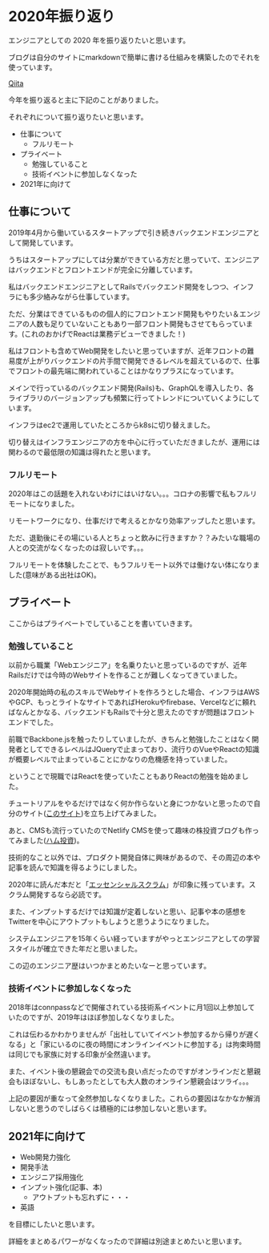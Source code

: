 # 2020年振り返り

エンジニアとしての 2020 年を振り返りたいと思います。

ブログは自分のサイトにmarkdownで簡単に書ける仕組みを構築したのでそれを使っています。

[Qiita](https://qiita.com/ham0215/items/ae764bbf9b42c590aa12)

今年を振り返ると主に下記のことがありました。

それぞれについて振り返りたいと思います。

- 仕事について
  - フルリモート
- プライベート
  - 勉強していること
  - 技術イベントに参加しなくなった
- 2021年に向けて

## 仕事について

2019年4月から働いているスタートアップで引き続きバックエンドエンジニアとして開発しています。

うちはスタートアップにしては分業ができている方だと思っていて、エンジニアはバックエンドとフロントエンドが完全に分離しています。

私はバックエンドエンジニアとしてRailsでバックエンド開発をしつつ、インフラにも多少絡みながら仕事しています。

ただ、分業はできているものの個人的にフロントエンド開発もやりたい＆エンジニアの人数も足りていないこともあり一部フロント開発もさせてもらっています。(これのおかげでReactは業務デビューできました！)

私はフロントも含めてWeb開発をしたいと思っていますが、近年フロントの難易度が上がりバックエンドの片手間で開発できるレベルを超えているので、仕事でフロントの最先端に関われていることはかなりプラスになっています。

メインで行っているのバックエンド開発(Rails)も、GraphQLを導入したり、各ライブラリのバージョンアップも頻繁に行ってトレンドについていくようにしています。

インフラはec2で運用していたところからk8sに切り替えました。

切り替えはインフラエンジニアの方を中心に行っていただきましたが、運用には関わるので最低限の知識は得れたと思います。

### フルリモート

2020年はこの話題を入れないわけにはいけない。。。コロナの影響で私もフルリモートになりました。

リモートワークになり、仕事だけで考えるとかなり効率アップしたと思います。

ただ、退勤後にその場にいる人とちょっと飲みに行きますか？？みたいな職場の人との交流がなくなったのは寂しいです。。。

フルリモートを体験したことで、もうフルリモート以外では働けない体になりました(意味がある出社はOK)。

## プライベート

ここからはプライベートでしていることを書いていきます。

### 勉強していること

以前から職業「Webエンジニア」を名乗りたいと思っているのですが、近年Railsだけでは今時のWebサイトを作ることが難しくなってきていました。

2020年開始時の私のスキルでWebサイトを作ろうとした場合、インフラはAWSやGCP、もっとライトなサイトであればHerokuやfirebase、Vercelなどに頼ればなんとかなる、バックエンドもRailsで十分と思えたのですが問題はフロントエンドでした。

前職でBackbone.jsを触ったりしていましたが、きちんと勉強したことはなく開発者としてできるレベルはJQueryで止まっており、流行りのVueやReactの知識が概要レベルで止まっていることにかなりの危機感を持っていました。

ということで現職ではReactを使っていたこともありReactの勉強を始めました。

チュートリアルをやるだけではなく何か作らないと身につかないと思ったので自分のサイト([このサイト](https://www.hamchance.com/))を立ち上げてみました。

あと、CMSも流行っていたのでNetlify CMSを使って趣味の株投資ブログも作ってみました([ハム投資](https://kabu.hamchance.com/))。

技術的なこと以外では、プロダクト開発自体に興味があるので、その周辺の本や記事を読んで知識を得るようにしました。

2020年に読んだ本だと「[エッセンシャルスクラム](https://www.amazon.co.jp/%E3%82%A8%E3%83%83%E3%82%BB%E3%83%B3%E3%82%B7%E3%83%A3%E3%83%AB-%E3%82%B9%E3%82%AF%E3%83%A9%E3%83%A0-%E3%82%A2%E3%82%B8%E3%83%A3%E3%82%A4%E3%83%AB%E9%96%8B%E7%99%BA%E3%81%AB%E9%96%A2%E3%82%8F%E3%82%8B%E3%81%99%E3%81%B9%E3%81%A6%E3%81%AE%E4%BA%BA%E3%81%AE%E3%81%9F%E3%82%81%E3%81%AE%E5%AE%8C%E5%85%A8%E6%94%BB%E7%95%A5%E3%82%AC%E3%82%A4%E3%83%89-Oriented-Selection/dp/4798130508)」が印象に残っています。スクラム開発するなら必読です。

また、インプットするだけでは知識が定着しないと思い、記事や本の感想をTwitterを中心にアウトプットもしようと思うようになりました。

システムエンジニアを15年くらい経っていますがやっとエンジニアとしての学習スタイルが確立できた年だと思いました。

この辺のエンジニア歴はいつかまとめたいなーと思っています。

### 技術イベントに参加しなくなった

2018年はconnpassなどで開催されている技術系イベントに月1回以上参加していたのですが、2019年はほぼ参加しなくなりました。

これは伝わるかわかりませんが「出社していてイベント参加するから帰りが遅くなる」と「家にいるのに夜の時間にオンラインイベントに参加する」は拘束時間は同じでも家族に対する印象が全然違います。

また、イベント後の懇親会での交流も良い点だったのですがオンラインだと懇親会もほぼないし、もしあったとしても大人数のオンライン懇親会はツライ。。。

上記の要因が重なって全然参加しなくなりました。これらの要因はなかなか解消しないと思うのでしばらくは積極的には参加しないと思います。

## 2021年に向けて

- Web開発力強化
- 開発手法
- エンジニア採用強化
- インプット強化(記事、本)
  - アウトプットも忘れずに・・・
- 英語

を目標にしたいと思います。

詳細をまとめるパワーがなくなったので詳細は別途まとめたいと思います。
